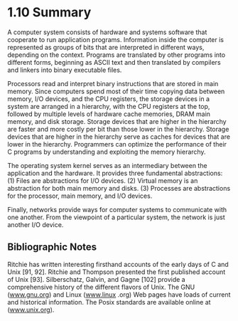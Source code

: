 # 1.10 Summary

A computer system consists of hardware and systems software that cooperate to run application programs. Information inside the computer is represented as groups of bits that are interpreted in different ways, depending on the context. Programs are translated by other programs into different forms, beginning as ASCII text and then translated by compilers and linkers into binary executable files.

Processors read and interpret binary instructions that are stored in main memory. Since computers spend most of their time copying data between memory, I/O devices, and the CPU registers, the storage devices in a system are arranged in a hierarchy, with the CPU registers at the top, followed by multiple levels of hardware cache memories, DRAM main memory, and disk storage. Storage devices that are higher in the hierarchy are faster and more costly per bit than those lower in the hierarchy. Storage devices that are higher in the hierarchy serve as caches for devices that are lower in the hierarchy. Programmers can optimize the performance of their C programs by understanding and exploiting the memory hierarchy.

The operating system kernel serves as an intermediary between the application and the hardware. It provides three fundamental abstractions: (1) Files are abstractions for I/O devices. (2) Virtual memory is an abstraction for both main memory and disks. (3) Processes are abstractions for the processor, main memory, and I/O devices.

Finally, networks provide ways for computer systems to communicate with one another. From the viewpoint of a particular system, the network is just another I/O device.

## Bibliographic Notes

Ritchie has written interesting firsthand accounts of the early days of C and Unix \[91, 92]. Ritchie and Thompson presented the first published account of Unix \[93]. Silberschatz, Galvin, and Gagne \[102] provide a comprehensive history of the different flavors of Unix. The GNU (www.gnu.org) and Linux (www.linux .org) Web pages have loads of current and historical information. The Posix standards are available online at (www.unix.org).
